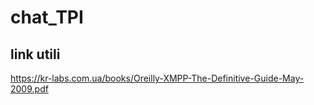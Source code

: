 # chat_TPI

## link utili
https://kr-labs.com.ua/books/Oreilly-XMPP-The-Definitive-Guide-May-2009.pdf
